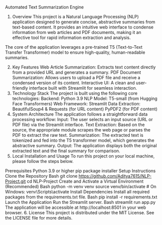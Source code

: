 Automated Text Summarization Engine
1. Overview
This project is a Natural Language Processing (NLP) application designed to generate concise, abstractive summaries from text-based content. It provides an intuitive web interface to condense information from web articles and PDF documents, making it an effective tool for rapid information extraction and analysis.

The core of the application leverages a pre-trained T5 (Text-to-Text Transfer Transformer) model to ensure high-quality, human-readable summaries.

2. Key Features
Web Article Summarization: Extracts text content directly from a provided URL and generates a summary.
PDF Document Summarization: Allows users to upload a PDF file and receive a condensed version of its content.
Interactive UI: A clean and user-friendly interface built with Streamlit for seamless interaction.
3. Technology Stack
The project is built using the following core technologies:
Backend: Python 3.9
NLP Model: T5-small (from Hugging Face Transformers)
Web Framework: Streamlit
Data Extraction:
BeautifulSoup4 & Requests (for URL content)
PyPDF2 (for PDF content)
4. System Architecture
The application follows a straightforward data processing workflow:
Input: The user selects an input source (URL or PDF file) via the Streamlit interface.
Text Extraction: Based on the source, the appropriate module scrapes the web page or parses the PDF to extract the raw text.
Summarization: The extracted text is tokenized and fed into the T5 transformer model, which generates the abstractive summary.
Output: The application displays both the original extracted text and the final summary for comparison.
5. Local Installation and Usage
To run this project on your local machine, please follow the steps below.

Prerequisites
Python 3.9 or higher
pip package installer
Setup Instructions
Clone the Repository
Bash
git clone https://github.com/Aditya7615/NLP-Project.git
cd NLP-Project
Create and Activate a Virtual Environment (Recommended)
Bash
python -m venv venv
source venv/bin/activate  # On Windows: venv\Scripts\activate
Install Dependencies
Install all required packages from the requirements.txt file.
Bash
pip install -r requirements.txt
Launch the Application
Run the Streamlit server.
Bash
streamlit run app.py
The application will be accessible at http://localhost:8501 in your web browser.
6. License
This project is distributed under the MIT License. See the LICENSE file for more details.
